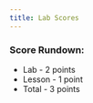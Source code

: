 ```yaml
---
title: Lab Scores
---
```


### Score Rundown:

- Lab - 2 points
- Lesson - 1 point
- Total - 3 points

<body>
    <div id="scores">
    </div>
</body>

<script>
    // put all scores and names in this array (order Z at top, A at bottom)
    let people = [
        ["name", "homework", "comment"],
        ["","/2", ""],
        ["","/2", ""],
        ["","/2", ""],
        ["","/2", ""],
        ["","/2", ""],
        ["","/2", ""],
        ["","/2", ""],
        ["","/2", ""],
        ["","/2", ""],
        ["","/2", ""],
        ["","/2", ""],
        ["","/2", ""],
        ["","/2", ""],
        ["","/2", ""],
        ["","/2", ""],
        ["","/2", ""],
        ["","/2", ""],
    ]

    // // iterates through array and creates tr's and td's for each index
    // function makeTableHTML(people) {
    //     var result = "<table>";
    //     result += "<thead><tr><th>Name</th><th>Lab Score (Peer)</th><th>Lesson Score (Peer)</th><th>Lab Score (Live)</th><th>Lab Score (Live)</th><th>Total</th></thead><tbody>";
    //     // Create header row. Better way to do this?
    //     //for (var i = 0; i < array.length; i++) {
    //     for (var i = people.length-1; i > 0; i--) {
    //         result += "<tr>";
    //         for (var j = 0; j < people[i].length; j++) {
    //             result += "<td>"+people[i][j]+"</td>";   
    //         }   
    //         result += "</tr>";
    //     }   
    //     result += "</tbody></table>";
    //     document.getElementById("scores").innerHTML = result;
    // }
    // makeTableHTML(people);

    const url = "https://abopsc-backend.dontntntnt.de";

    function initializeTable() {
        var myHeaders = new Headers();
        myHeaders.append("Content-Type", "application/json");

        var requestOptions = {
          method: 'GET',
          headers: myHeaders,
          mode: 'cors',
          cache: 'default', 
          credentials: 'include',
          redirect: 'manual',
        };

        fetch(
          url + `/api/person/all`, requestOptions
        )
        .then(response => response.json())
        .then(data => {
          console.log(data);

          for (const person in data) {
            console.log(person.name);
            }
        })
        .then()
        .catch(error => console.log('error', error));

        var result = "<table";
        result+="<thead><tr><th>Name</th><th>Homework Score</th></thead><tbody>";

        result += "</tbody></table>";
        document.getElementById("scores").innerHTML = result;
    }
    initializeTable();
</script>
